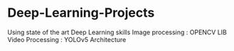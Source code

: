 # Deep-Learning-Projects
Using state of the art Deep Learning skills 
Image processing : OPENCV LIB
Video Processing : YOLOv5 Architecture
